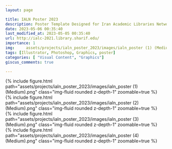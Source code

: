 ```yaml
---
layout: page

title: IALN Poster 2023
description: Poster Template Designed for Iran Academic Libraries Network Event
date: 2023-05-06 00:35:40 
last_modified_at: 2023-05-05 00:35:40 
url: http://ialc-2021.library.sharif.edu/
importance: 1
img:     assets/projects/ialn_poster_2023/images/ialn_poster (1) (Medium).png
tags: [Illustrator, Photoshop, Graphics, poster]
categories: [ "Visual Content", "Graphics"]
giscus_comments: true

---
```


<div class="row mt-3 align-items-center">
    <div class="col-sm-12 offset-md-12 align-self-center  mt-12 mt-md-12">
         {% include figure.html path="assets/projects/ialn_poster_2023/images/ialn_poster (1) (Medium).png" class="img-fluid rounded z-depth-1" zoomable=true %}
    </div>
</div>


<div class="row mt-3">
    <div class="col-sm mt-3 mt-md-0">
        {% include figure.html path="assets/projects/ialn_poster_2023/images/ialn_poster (2) (Medium).png" class="img-fluid rounded z-depth-1" zoomable=true %}
    </div>
    <div class="col-sm mt-3 mt-md-0">
        {% include figure.html path="assets/projects/ialn_poster_2023/images/ialn_poster (3) (Medium).png" class="img-fluid rounded z-depth-1" zoomable=true %}
    </div>
        <div class="col-sm mt-3 mt-md-0">
        {% include figure.html path="assets/projects/ialn_poster_2023/images/ialn_poster (4) (Medium).png" class="img-fluid rounded z-depth-1" zoomable=true %}
    </div>
    

</div>

